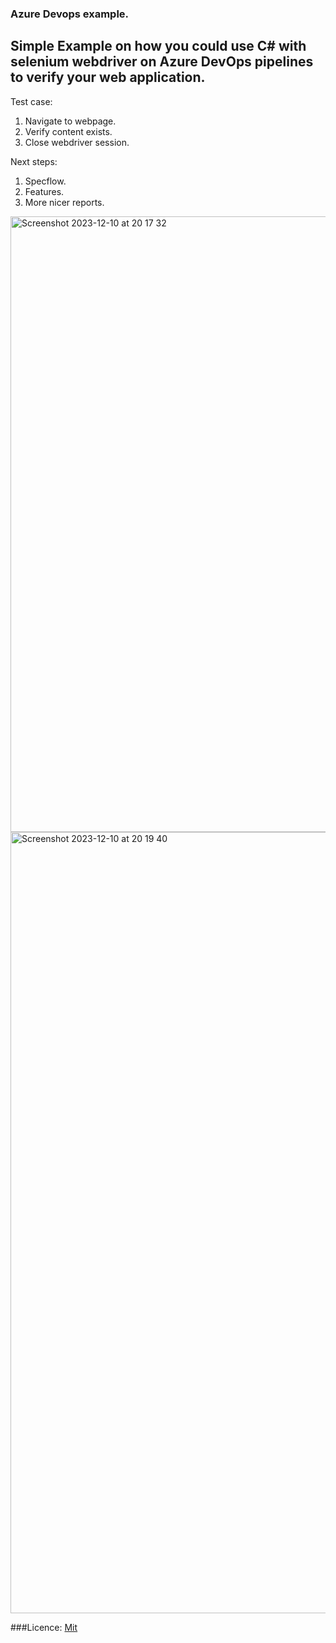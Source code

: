 ### Azure Devops example.

## Simple Example on how you could use C# with selenium webdriver on Azure DevOps pipelines to verify your web application.
Test case:
1. Navigate to webpage.
2. Verify content exists.
3. Close webdriver session.

Next steps:
1. Specflow.
2. Features.
3. More nicer reports.

<img width="985" alt="Screenshot 2023-12-10 at 20 17 32" src="https://github.com/VasilijSviridov/azure/assets/12127198/bdefbf89-ecde-403a-9e51-01e593965605">
<img width="1250" alt="Screenshot 2023-12-10 at 20 19 40" src="https://github.com/VasilijSviridov/azure/assets/12127198/edfce722-0b3d-4dfa-a4f6-682ec619038c">


###Licence:
[Mit](https://choosealicense.com/licenses/mit/)


